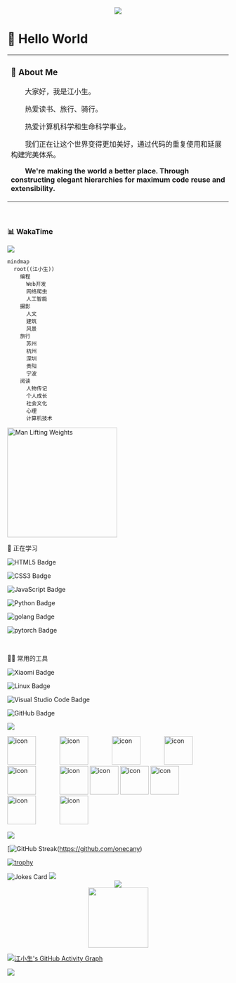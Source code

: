 <div align="center">
  <a href="https://onecany">
    <img src="https://readme-typing-svg.herokuapp.com/?lines=console.log(%22Hello%2C%20World!%22);江小生祝您今天愉快!&center=true&size=27">
  </a>


  <!-- Snake Code Contribution Map 贪吃蛇代码贡献图 -->

</div>


#  🙋 Hello World

<table>
<tr>
  <td>

<!-- About me 关于我 -->
### 🤺 About Me


<p>&emsp;&emsp;大家好，我是江小生。</p>
<p>&emsp;&emsp;热爱读书、旅行、骑行。</p>
<p>&emsp;&emsp;热爱计算机科学和生命科学事业。</p>
<p>&emsp;&emsp;我们正在让这个世界变得更加美好，通过代码的重复使用和延展构建完美体系。</p>

<p>
  <strong>&emsp;&emsp;We're making the world a better place. Through constructing elegant hierarchies for maximum code reuse and extensibility.</strong>
</p>
    </td>
</tr>
</table>
<br>

<!-- wakatime 统计 -->
### 📊 WakaTime

<picture>
  <source
    srcset="https://github-readme-stats.vercel.app/api/wakatime?username=onecany&layout=compact&text_color=f0f6fc&bg_color=00000000&hide_border=true&hide_title=true"
    media="(prefers-color-scheme: dark)"
  />
  <source
    srcset="https://github-readme-stats.vercel.app/api/wakatime?username=onecany&layout=compact&text_color=1f2328&bg_color=00000000&hide_border=true&hide_title=true"
    media="(prefers-color-scheme: light), (prefers-color-scheme: no-preference)"
  />
  <img src="https://github-readme-stats.vercel.app/api/wakatime?username=onecany&layout=compact&text_color=f0f6fc&bg_color=00000000&hide_border=true&hide_title=true" />
</picture>

</br>

```mermaid
mindmap
  root((江小生))
    编程
      Web开发
      网络爬虫
      人工智能
    摄影
      人文
      建筑
      风景
    旅行
      苏州
      杭州
      深圳
      贵阳
      宁波
    阅读
      人物传记
      个人成长
      社会文化
      心理
      计算机技术
```

<!-- just img 图片 -->
<img src="https://github.com/onecany/onecany/assets/images/man.png" alt="Man Lifting Weights" width="250" height="250" />

<!--  skill badge 技能徽章 -->
💪 正在学习

![HTML5 Badge](https://img.shields.io/badge/HTML5-E34F26?logo=html5&logoColor=fff&style=flat)

![CSS3 Badge](https://img.shields.io/badge/CSS3-1572B6?logo=css3&logoColor=fff&style=flat)

![JavaScript Badge](https://img.shields.io/badge/JavaScript-F7DF1E?logo=javascript&logoColor=000&style=flat)

![Python Badge](https://img.shields.io/badge/Python-3776AB?logo=python&logoColor=fff&style=flat)

![golang Badge](https://img.shields.io/badge/Golang-47A248?logo=golang&logoColor=fff&style=flat)

![pytorch Badge](https://img.shields.io/badge/Pytorch-092E20?logo=pytorch&logoColor=fff&style=flat)
  
</br>

🧠🧰 常用的工具

![Xiaomi Badge](https://img.shields.io/badge/Xiaomi-FF6900?logo=xiaomi&logoColor=fff&style=flat)

![Linux Badge](https://img.shields.io/badge/Linux-FCC624?logo=linux&logoColor=000&style=flat)

![Visual Studio Code Badge](https://img.shields.io/badge/Visual%20Studio%20Code-007ACC?logo=visualstudiocode&logoColor=fff&style=flat)

![GitHub Badge](https://img.shields.io/badge/GitHub-181717?logo=github&logoColor=fff&style=flat)

<!-- programming tool icon 编程工具图标 -->
<img src="https://skillicons.dev/icons?i=python,mysql,css,ts,discord,twitter,mongodb,instagram,idea,git" /><br>

<!-- svg -->
<img src="https://techstack-generator.vercel.app/kubernetes-icon.svg" alt="icon" width="65" style="width: 65px; height: 65px; margin-right: 50px; margin-bottom: 0px;" />
<img src="https://techstack-generator.vercel.app/js-icon.svg" alt="icon" width="65" style="width: 65px; height: 65px; margin-right: 50px; margin-bottom: 0px;" />
<img src="https://techstack-generator.vercel.app/mysql-icon.svg" alt="icon" width="65" style="width: 65px; height: 65px; margin-right: 50px; margin-bottom: 0px;" />
<img src="https://techstack-generator.vercel.app/webpack-icon.svg" alt="icon" width="65" style="width: 65px; height: 65px; margin-right: 0px; margin-bottom: 0px;" />
<img src="https://techstack-generator.vercel.app/docker-icon.svg" alt="icon" width="65" style="width: 65px; height: 65px; margin-right: 50px; margin-bottom: 0px;" /> 
<img src="https://techstack-generator.vercel.app/redux-icon.svg" alt="icon" width="65" style="width: 65px; height: 65px; margin-right: 0px; margin-bottom: 0px;" />
<img src="https://techstack-generator.vercel.app/java-icon.svg" alt="icon" width="65" style="width: 65px; height: 65px; margin-right: 0px; margin-bottom: 0px;" />
<img src="https://techstack-generator.vercel.app/eslint-icon.svg" alt="icon" width="65" style="width: 65px; height: 65px; margin-right: 0px; margin-bottom: 0px;" />
<img src="https://techstack-generator.vercel.app/aws-icon.svg" alt="icon" width="65" style="width: 65px; height: 65px; margin-right: 50px; margin-bottom: 0px;" />
<img src="https://techstack-generator.vercel.app/ts-icon.svg" alt="icon" width="65" style="width: 65px; height: 65px; margin-right: 50px; margin-bottom: 0px;" />
<img src="https://techstack-generator.vercel.app/nginx-icon.svg" alt="icon" width="65" style="width: 65px; height: 65px; margin-right: 50px; margin-bottom: 0px;" /><br>

<!-- all lang in one  icon-->
<img src="https://github.com/onecany/onecany/assets/images/icon.png" /></div>





[![GitHub Streak](https://github-readme-streak-stats.herokuapp.com/?user=onecany&theme=dark&hide_border=true)(https://github.com/onecany)

[![trophy](https://github-profile-trophy.vercel.app/?username=onecany)](https://github.com/onecany)



<img src="https://readme-jokes.vercel.app/api?hideBorder&bgColor=%23121212" alt="Jokes Card" />
<img src="https://quotes-github-readme.vercel.app/api?type=horizontal&theme=dark" />

<!-- 代码贡献 -->
<div align="center">
    <img  src="https://github-readme-stats-git-masterrstaa-rickstaa.vercel.app/api/top-langs/?username=onecany&hide_title=true&hide_border=true&layout=compact&langs_count=6&text_color=000&icon_color=fff&bg_color=0,52fa5a,4dfcff,c64dff&theme=graywhite" />
</div>

<div align="center">
    <img height="137px" src="https://github-readme-stats-git-masterrstaa-rickstaa.vercel.app/api?username=onecany&hide_title=true&hide_border=true&show_icons=trueline_height=21&text_color=000&icon_color=000&bg_color=0,ea6161,ffc64d,fffc4d,52fa5a&theme=graywhite" />
</div>

[![江小生's GitHub Activity Graph](https://activity-graph.herokuapp.com/graph?username=onecany&theme=xcode)](https://github.com/onecany)

![](https://visitor-badge.glitch.me/badge?page_id=onecany)
